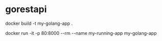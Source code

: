 # gorestapi

docker build -t my-golang-app .

docker run -it -p 80:8000 --rm --name my-running-app my-golang-app